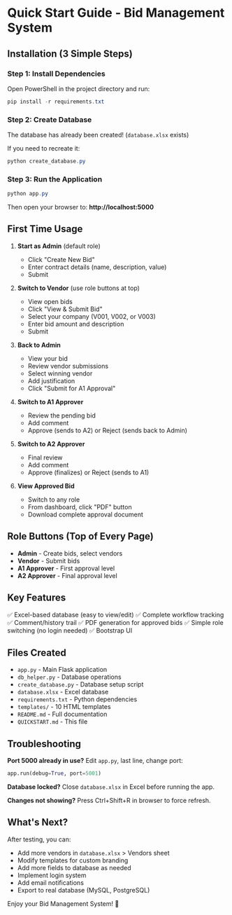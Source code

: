 # Quick Start Guide - Bid Management System

## Installation (3 Simple Steps)

### Step 1: Install Dependencies
Open PowerShell in the project directory and run:
```powershell
pip install -r requirements.txt
```

### Step 2: Create Database
The database has already been created! (`database.xlsx` exists)

If you need to recreate it:
```powershell
python create_database.py
```

### Step 3: Run the Application
```powershell
python app.py
```

Then open your browser to: **http://localhost:5000**

## First Time Usage

1. **Start as Admin** (default role)
   - Click "Create New Bid"
   - Enter contract details (name, description, value)
   - Submit

2. **Switch to Vendor** (use role buttons at top)
   - View open bids
   - Click "View & Submit Bid"
   - Select your company (V001, V002, or V003)
   - Enter bid amount and description
   - Submit

3. **Back to Admin**
   - View your bid
   - Review vendor submissions
   - Select winning vendor
   - Add justification
   - Click "Submit for A1 Approval"

4. **Switch to A1 Approver**
   - Review the pending bid
   - Add comment
   - Approve (sends to A2) or Reject (sends back to Admin)

5. **Switch to A2 Approver**
   - Final review
   - Add comment
   - Approve (finalizes) or Reject (sends to A1)

6. **View Approved Bid**
   - Switch to any role
   - From dashboard, click "PDF" button
   - Download complete approval document

## Role Buttons (Top of Every Page)

- **Admin** - Create bids, select vendors
- **Vendor** - Submit bids
- **A1 Approver** - First approval level
- **A2 Approver** - Final approval level

## Key Features

✅ Excel-based database (easy to view/edit)
✅ Complete workflow tracking
✅ Comment/history trail
✅ PDF generation for approved bids
✅ Simple role switching (no login needed)
✅ Bootstrap UI

## Files Created

- `app.py` - Main Flask application
- `db_helper.py` - Database operations
- `create_database.py` - Database setup script
- `database.xlsx` - Excel database
- `requirements.txt` - Python dependencies
- `templates/` - 10 HTML templates
- `README.md` - Full documentation
- `QUICKSTART.md` - This file

## Troubleshooting

**Port 5000 already in use?**
Edit `app.py`, last line, change port:
```python
app.run(debug=True, port=5001)
```

**Database locked?**
Close `database.xlsx` in Excel before running the app.

**Changes not showing?**
Press Ctrl+Shift+R in browser to force refresh.

## What's Next?

After testing, you can:
- Add more vendors in `database.xlsx` > Vendors sheet
- Modify templates for custom branding
- Add more fields to database as needed
- Implement login system
- Add email notifications
- Export to real database (MySQL, PostgreSQL)

Enjoy your Bid Management System! 🎉
